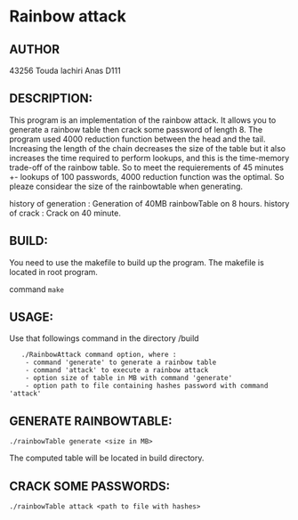 # Rainbow attack

## AUTHOR

43256 Touda lachiri Anas D111

## DESCRIPTION:
This program is an implementation of the rainbow attack.
It allows you to generate a rainbow table then crack some password of length 8.
The program used 4000 reduction function between the head and the tail.
Increasing the length of the chain decreases the size of the table but it also increases the time required to perform lookups, and this is the time-memory trade-off of the rainbow table.
So to meet the requierements of 45 minutes +- lookups of 100 passwords, 4000 reduction function was the optimal.
So pleaze considear the size of the rainbowtable when generating.

history of generation : Generation of 40MB rainbowTable on 8 hours.
history of crack : Crack on 40 minute.

## BUILD:
You need to use the makefile to build up the program.
The makefile is located in root program.

command ``` make ```

## USAGE:

Use that followings command in the directory /build

``` 
   ./RainbowAttack command option, where :
   	- command 'generate' to generate a rainbow table
    - command 'attack' to execute a rainbow attack
    - option size of table in MB with command 'generate'
    - option path to file containing hashes password with command 'attack'
 ``` 

## GENERATE RAINBOWTABLE:
``` ./rainbowTable generate <size in MB> ```

The computed table will be located in build directory.

## CRACK SOME PASSWORDS:
```./rainbowTable attack <path to file with hashes> ```






